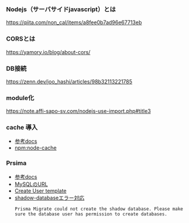 ### Nodejs（サーバサイドjavascript）とは
https://qiita.com/non_cal/items/a8fee0b7ad96e67713eb

### CORSとは
https://yamory.io/blog/about-cors/

### DB接続
https://zenn.dev/joo_hashi/articles/98b32113221785

### module化
https://note.affi-sapo-sv.com/nodejs-use-import.php#title3

### cache 導入
- [参考docs](https://pisuke-code.com/node-js-best-memory-cache-module/)
- [npm:node-cache](https://www.npmjs.com/package/node-cache)

### Prsima
- [参考docs](https://www.wadeen.net/posts/ilut7394iwx)
- [MySQLのURL](https://www.prisma.io/docs/orm/overview/databases/mysql)
- [Create User template](https://zenn.dev/tatsuyasusukida/articles/why-prisma-migrate-dev-fails-in-myql)
- [shadow-databaseエラー対応](https://www.prisma.io/docs/orm/prisma-migrate/understanding-prisma-migrate/shadow-database#shadow-database-user-permissions)
    ```
    Prisma Migrate could not create the shadow database. Please make sure the database user has permission to create databases.
    ```